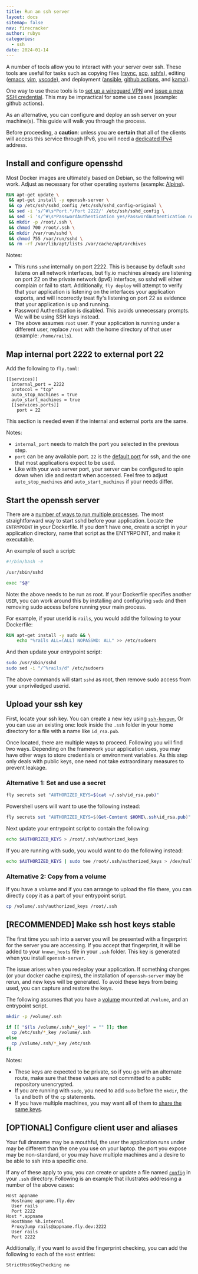 ```yaml
---
title: Run an ssh server
layout: docs
sitemap: false
nav: firecracker
author: rubys
categories:
  - ssh
date: 2024-01-14
---
```


A number of tools allow you to interact with your server over ssh.  These tools are useful for tasks such as
copying files ([rsync](https://rsync.samba.org/), [scp](https://en.wikipedia.org/wiki/Secure_copy_protocol), [sshfs](https://github.com/libfuse/sshfs#sshfs)), 
editing ([emacs](https://www.gnu.org/software/emacs/manual/html_node/emacs/Remote-Files.html), [vim](https://www.vim.org/scripts/script.php?script_id=1075), [vscode](https://code.visualstudio.com/docs/remote/ssh)), and
deployment ([ansible](https://www.ansible.com/), [github actions](https://github.com/marketplace/actions/ssh-deploy), and [kamal](https://kamal-deploy.org/)).

One way to use these tools is to [set up a wireguard VPN](https://fly.io/docs/reference/private-networking/#install-your-wireguard-app) and
[issue a new SSH credential](https://fly.io/docs/flyctl/ssh-issue/).  This may be impractical for some use cases (example: github actions).

As an alternative, you can configure and deploy an ssh server on your machine(s).  This guide will walk you through the process.

Before proceeding, a **caution**: unless you are **certain** that all of the clients will access this service through IPv6, you will need a [dedicated IPv4](https://fly.io/docs/reference/services/#dedicated-ipv4) address.

## Install and configure opensshd

Most Docker images are ultimately based on Debian, so the following will work.  Adjust as necessary for other operating systems (example: [Alpine](https://www.alpinelinux.org/)).

```Dockerfile
RUN apt-get update \
 && apt-get install -y openssh-server \
 && cp /etc/ssh/sshd_config /etc/ssh/sshd_config-original \
 && sed -i 's/^#\s*Port.*/Port 2222/' /etc/ssh/sshd_config \
 && sed -i 's/^#\s*PasswordAuthentication yes/PasswordAuthentication no/' /etc/ssh/sshd_config \
 && mkdir -p /root/.ssh \
 && chmod 700 /root/.ssh \
 && mkdir /var/run/sshd \
 && chmod 755 /var/run/sshd \
 && rm -rf /var/lib/apt/lists /var/cache/apt/archives
```

Notes:
 * This runs `sshd` internally on port 2222.  This is because by default `sshd` listens on all network interfaces,
   but fly.io machines already are listening on port 22 on the private network (ipv6) interface, so sshd will
   either complain or fail to start.  Additionally, `fly deploy` will attempt to verify that your application is
   listening on the interfaces your application exports, and will incorrectly treat fly's listening on port 22 as
   evidence that your application is up and running.
 * Password Authentication is disabled.  This avoids unnecessary prompts.  We will be using SSH keys instead.
 * The above assumes `root` user.  If your application is running under a different user, replace `/root` with the
   home directory of that user (example: `/home/rails`).

## Map internal port 2222 to external port 22

Add the following to `fly.toml`:

```
[[services]]
  internal_port = 2222
  protocol = "tcp"
  auto_stop_machines = true
  auto_start_machines = true
  [[services.ports]]
    port = 22
```

This section is needed even if the internal and external ports are the same.

Notes:

* `internal_port` needs to match the port you selected in the previous step.
* `port` can be any available port.  `22` is the [default port](https://www.ssh.com/academy/ssh/port) for ssh,
  and the one that most applications expect to be used.
* Like with your web server port, your server can be configured to spin down when idle and restart when accessed.
  Feel free to adjust `auto_stop_machines` and `auto_start_machines` if your needs differ.

## Start the openssh server

There are a [number of ways to run multiple processes](../multiple-processes/).  The most straightforward
way to start sshd before your application.  Locate the `ENTRYPOINT` in your Dockerfile.  If you don't have
one, create a script in your application directory, name that script as the ENTYRPOINT, and make it
executable.

An example of such a script:

```bash
#!/bin/bash -e

/usr/sbin/sshd

exec "$@"
```

Note: the above needs to be run as root.  If your Dockerfile specifies another `USER`, you can work around this
by installing and configuring `sudo` and then removing sudo access before running your main process.

For example, if your userid is `rails`, you would add the following to your Dockerfile:

```Dockerfile
RUN apt-get install -y sudo && \
    echo "%rails ALL=(ALL) NOPASSWD: ALL" >> /etc/sudoers
```

And then update your entrypoint script:

```bash
sudo /usr/sbin/sshd
sudo sed -i "/^%rails/d" /etc/sudoers
```

The above commands will start `sshd` as root, then remove sudo access from your unpriviledged userid.

## Upload your ssh key

First, locate your ssh key.  You can create a new key using [`ssh-keygen`](https://www.ssh.com/academy/ssh/keygen),
Or you can use an existing one: look inside the `.ssh` folder in your home directory for a file with a name like `id_rsa.pub`.

Once located, there are multiple ways to proceed.  Following you will find two ways.  Depending on the framework your
application uses, you may have other ways to store credentials or environment variables.  As this step only deals with
public keys, one need not take extraordinary measures to prevent leakage.

### Alternative 1: Set and use a secret

```bash
fly secrets set "AUTHORIZED_KEYS=$(cat ~/.ssh/id_rsa.pub)"
```

Powershell users will want to use the following instead:

```powershell
fly secrets set "AUTHORIZED_KEYS=$(Get-Content $HOME\.ssh\id_rsa.pub)"
```

Next update your entrypoint script to contain the following:

```bash
echo $AUTHORIZED_KEYS > /root/.ssh/authorized_keys
```

If you are running with sudo, you would want to do the following instead:

```bash
echo $AUTHORIZED_KEYS | sudo tee /root/.ssh/authorized_keys > /dev/null
```

### Alternative 2: Copy from a volume

If you have a volume and if you can arrange to upload the file
there, you can directly copy it as a part of your entrypoint script.

```bash
cp /volume/.ssh/authorized_keys /root/.ssh
```

## [RECOMMENDED] Make ssh host keys stable

The first time you ssh into a server you will be presented with a fingerprint for the server you are accessing.
If you accept that fingerprint, it will be added to your `known_hosts` file in your `.ssh` folder.  This key
is generated when you install `openssh-server`.

The issue arises when you redeploy your application.  If something changes (or your docker cache expires),
the installation of `openssh-server` may be rerun, and new keys will be generated.  To avoid these keys from
being used, you can capture and restore the keys.

The following assumes that you have a [volume](../../apps/volume-storage/) mounted at `/volume`, and an entrypoint
script.

```bash
mkdir -p /volume/.ssh

if [[ "$(ls /volume/.ssh/*_key)" = "" ]]; then
  cp /etc/ssh/*_key /volume/.ssh
else
  cp /volume/.ssh/*_key /etc/ssh
fi
```

Notes:
* These keys are expected to be private, so if you go with an alternate route, make sure that these values are
  not committed to a public repository unencrypted.
* If you are running with `sudo`, you need to add `sudo` before the `mkdir`, the `ls` and both of the `cp` statements.
* If you have multiple machines, you may want all of them to [share the same keys](https://security.stackexchange.com/a/89621).

## [OPTIONAL] Configure client user and aliases

Your full dnsname may be a mouthful, the user the application runs under may be different than the one you use on your laptop.
the port you expose may be non-standard, or you may have multiple machines and a desire to be able to ssh into a specific one.

If any of these apply to you, you can create or update a file named [`config`](https://www.ssh.com/academy/ssh/config) in your `.ssh` directory.
Following is an example that illustrates addressing a number of the above cases: 

```config
Host appname
  Hostname appname.fly.dev
  User rails
  Port 2222
Host *.appname
  HostName %h.internal
  ProxyJump rails@appname.fly.dev:2222
  User rails
  Port 2222
```

Additionally, if you want to avoid the fingerprint checking, you can add the following to each of the `Host` entries:

```config
StrictHostKeyChecking no
```

